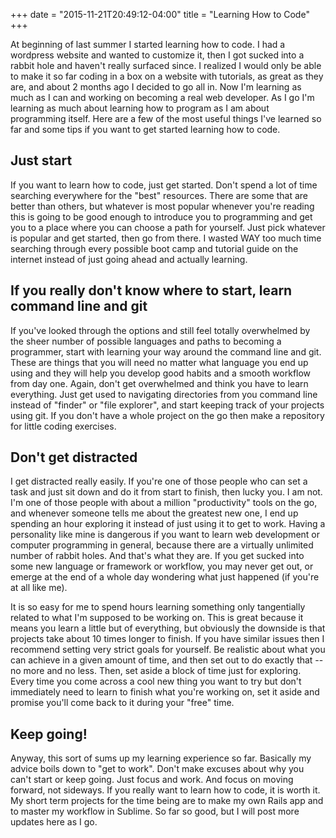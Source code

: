 +++
date = "2015-11-21T20:49:12-04:00"
title = "Learning How to Code"
+++

At beginning of last summer I started learning how to code. I had a wordpress website and wanted to customize it, then I got sucked into a rabbit hole and haven't really surfaced since. I realized I would only be able to make it so far coding in a box on a website with tutorials, as great as they are, and about 2 months ago I decided to go all in. Now I'm learning as much as I can and working on becoming a real web developer. As I go I'm learning as much about learning how to program as I am about programming itself. Here are a few of the most useful things I've learned so far and some tips if you want to get started learning how to code.

## Just start

If you want to learn how to code, just get started. Don't spend a lot of time searching everywhere for the "best" resources. There are some that are better than others, but whatever is most popular whenever you're reading this is going to be good enough to introduce you to programming and get you to a place where you can choose a path for yourself. Just pick whatever is popular and get started, then go from there. I wasted WAY too much time searching through every possible boot camp and tutorial guide on the internet instead of just going ahead and actually learning.


## If you really don't know where to start, learn command line and git

If you've looked through the options and still feel totally overwhelmed by the sheer number of possible languages and paths to becoming a programmer, start with learning your way around the command line and git. These are things that you will need no matter what language you end up using and they will help you develop good habits and a smooth workflow from day one. Again, don't get overwhelmed and think you have to learn everything. Just get used to navigating directories from you command line instead of "finder" or "file explorer", and start keeping track of your projects using git. If you don't have a whole project on the go then make a repository for little coding exercises.

## Don't get distracted

I get distracted really easily. If you're one of those people who can set a task and just sit down and do it from start to finish, then lucky you. I am not. I'm one of those people with about a million "productivity" tools on the go, and whenever someone tells me about the greatest new one, I end up spending an hour exploring it instead of just using it to get to work. Having a personality like mine is dangerous if you want to learn web development or computer programming in general, because there are a virtually unlimited number of rabbit holes. And that's what they are. If you get sucked into some new language or framework or workflow, you may never get out, or emerge at the end of a whole day wondering what just happened (if you're at all like me).

It is so easy for me to spend hours learning something only tangentially related to what I'm supposed to be working on. This is great because it means you learn a little but of everything, but obviously the downside is that projects take about 10 times longer to finish. If you have similar issues then I recommend setting very strict goals for yourself. Be realistic about what you can achieve in a given amount of time, and then set out to do exactly that -- no more and no less. Then, set aside a block of time just for exploring. Every time you come across a cool new thing you want to try but don't immediately need to learn to finish what you're working on, set it aside and promise you'll come back to it during your "free" time.

## Keep going!

Anyway, this sort of sums up my learning experience so far. Basically my advice boils down to "get to work". Don't make excuses about why you can't start or keep going. Just focus and work. And focus on moving forward, not sideways. If you really want to learn how to code, it is worth it. My short term projects for the time being are to make my own Rails app and to master my workflow in Sublime. So far so good, but I will post more updates here as I go.
